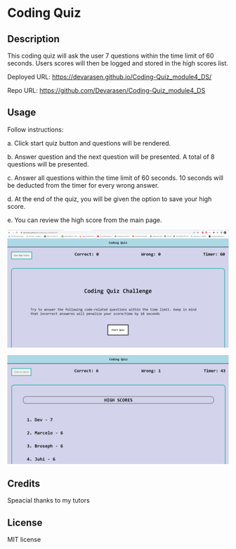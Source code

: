 # Coding Quiz

## Description

This coding quiz will ask the user 7 questions within the time limit of 60 seconds. 
Users scores will then be logged and stored in the high scores list.

Deployed URL: https://devarasen.github.io/Coding-Quiz_module4_DS/

Repo URL: https://github.com/Devarasen/Coding-Quiz_module4_DS

## Usage

Follow instructions:

a. Click start quiz button and questions will be rendered.

b. Answer question and the next question will be presented. A total of 8 questions will be presented.

c. Answer all questions within the time limit of 60 seconds. 10 seconds will be deducted from the timer for every wrong answer.

d. At the end of the quiz, you will be given the option to save your high score.

e. You can review the high score from the main page.


![HomePage](./assets/MainPage.PNG)


![HighScorePage](./assets/HighScorePage.PNG)

## Credits

Speacial thanks to my tutors

## License

MIT license
